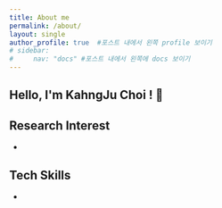 ```yaml
---
title: About me
permalink: /about/
layout: single
author_profile: true  #포스트 내에서 왼쪽 profile 보이기
# sidebar:
#     nav: "docs" #포스트 내에서 왼쪽에 docs 보이기
---
```


## Hello, I'm KahngJu Choi ! 🙂



## Research Interest  

- 

## Tech Skills  

- 
